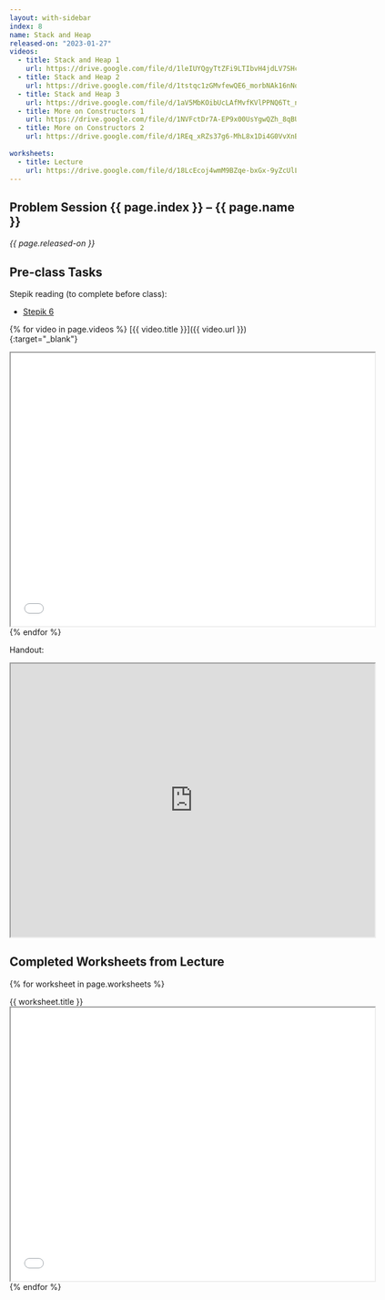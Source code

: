 ```yaml
---
layout: with-sidebar
index: 8
name: Stack and Heap
released-on: "2023-01-27"
videos:
  - title: Stack and Heap 1
    url: https://drive.google.com/file/d/1leIUYQgyTtZFi9LTIbvH4jdLV7SHcf3W
  - title: Stack and Heap 2
    url: https://drive.google.com/file/d/1tstqc1zGMvfewQE6_morbNAk16nNqnXv
  - title: Stack and Heap 3
    url: https://drive.google.com/file/d/1aV5MbKOibUcLAfMvfKVlPPNQ6Tt_n9Z4
  - title: More on Constructors 1
    url: https://drive.google.com/file/d/1NVFctDr7A-EP9x00UsYgwQZh_8qBUPCv
  - title: More on Constructors 2
    url: https://drive.google.com/file/d/1REq_xRZs37g6-MhL8x1Di4G0VvXnBa8y
  
worksheets:
  - title: Lecture
    url: https://drive.google.com/file/d/18LcEcoj4wmM9BZqe-bxGx-9yZcUlL5a4
---
```


## Problem Session {{ page.index }} – {{ page.name }}

_{{ page.released-on }}_

## Pre-class Tasks

Stepik reading (to complete before class):
- [Stepik 6](https://stepik.org/lesson/573911/step/1?unit=568501)

{% for video in page.videos %}
[{{ video.title }}]({{ video.url }}){:target="_blank"}

<iframe src="{{ video.url }}/preview" width="640" height="480" allow="autoplay"></iframe>
{% endfor %}

Handout:

<iframe src="https://drive.google.com/file/d/1wub2JYXpNlKiC8cN8HiwGOCA3Zk5yMbk/preview" width="640" height="480" allow="autoplay"></iframe>

## Completed Worksheets from Lecture

{% for worksheet in page.worksheets %}
<div class="worksheetBox">
{{ worksheet.title }}
<br>
<iframe src="{{ worksheet.url }}/preview" width="640" height="480" allow="autoplay"></iframe>
</div>
{% endfor %}